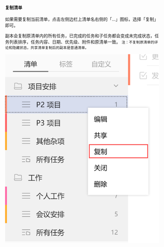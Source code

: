 #### 复制清单

如果需要复制当前清单，点击左侧边栏上清单名右侧的「...」图标，选择「复制」即可。

副本会复制原清单内的所有任务，已完成的任务和子任务都会变成未完成状态，任务列表排序，任务内容、日期、优先级、附件和原清单一致。 `注：不复制原清单的评论和隐藏状态，共享清单复制后的副本是普通清单。`

![winduplicatelist](../../images/Windows/list/pasted%20image%200%2013.png)

